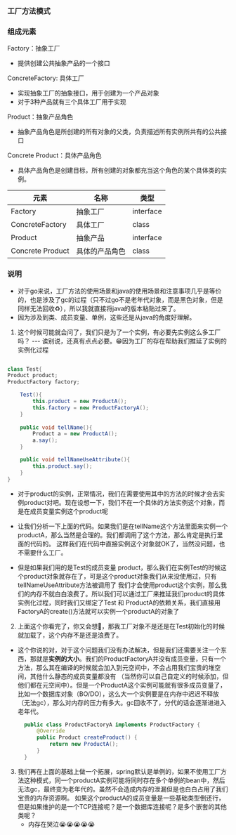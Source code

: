 ### 工厂方法模式

### 组成元素

Factory：抽象工厂

* 提供创建公共抽象产品的一个接口

ConcreteFactory: 具体工厂
* 实现抽象工厂的抽象接口，用于创建为一个产品对象
* 对于3种产品就有三个具体工厂用于实现


Product：抽象产品角色

* 抽象产品角色是所创建的所有对象的父类，负责描述所有实例所共有的公共接口

Concrete Product：具体产品角色

* 具体产品角色是创建目标，所有创建的对象都充当这个角色的某个具体类的实例。



| 元素               | 名称      | 类型        |
|------------------|---------|-----------|
| Factory          | 抽象工厂    | interface |
| ConcreteFactory  | 具体工厂    | class     |
| Product          | 抽象产品    | interface |
| Concrete Product | 具体的产品角色 | class     |

### 说明
* 对于go来说，工厂方法的使用场景和java的使用场景和注意事项几乎是等价的，也是涉及了gc的过程（只不过go不是老年代对象，而是黑色对象，但是同样无法回收♻️），所以我就直接将java的版本粘贴过来了。
* 因为涉及到类、成员变量、单例，这些还是从java的角度好理解。

1. 这个时候可能就会问了，我们只是为了一个实例，有必要先实例这么多工厂吗？  --- 诶别说，还真有点点必要。😁因为工厂的存在帮助我们推延了实例的实例化过程
```java

class Test{
Product product;
ProductFactory factory;

    Test(){
        this.product = new ProductA();
        this.factory = new ProductFactoryA();
    }
    
    public void tellName(){
        Product a = new ProductA();
        a.say();
    }

    public void tellNameUseAttribute(){
        this.product.say();
    }       
}

```

   * 对于product的实例，正常情况，我们在需要使用其中的方法的时候才会去实例product对吧。现在设想一下，我们不在一个具体的方法实例这个对象，而是在成员变量实例这个product呢

   * 让我们分析一下上面的代码。如果我们是在tellName这个方法里面来实例一个productA，那么当然是合理的。我们都调用了这个方法，那么肯定是执行里面的代码的。
     这样我们在代码中直接实例这个对象就OK了，当然没问题，也不需要什么工厂。
   * 但是如果我们用的是Test的成员变量 product，那么我们在实例Test的时候这个product对象就存在了，可是这个product对象我们从来没使用过，只有tellNameUseAttribute方法被调用了
     我们才会使用product这个实例，那么我们的内存不就白白浪费了。所以我们可以通过工厂来推延我们product的具体实例化过程，同时我们又绑定了Test 和 ProductA的依赖关系，我们直接用FactoryA的create()方法就可以实例一个productA的对象了  


2. 上面这个你看完了，你又会想🤔，那我工厂对象不是还是在Test初始化的时候就加载了，这个内存不是还是浪费了。
* 这个你说的对，对于这个问题我们没有办法解决，但是我们还需要关注一个东西，那就是**实例的大小**。我们的ProductFactoryA并没有成员变量，只有一个方法，那么其在编译的时候就会加入到元空间中，不会占用我们宝贵的堆空间，其他什么静态的成员变量都没有
  （当然你可以自己自定义的时候添加，但他们都在元空间中）。但是一个ProductA这个实例可能就有很多成员变量了，比如一个数据库对象（BO/DO），这么大一个实例要是在内存中迟迟不释放（无法gc），那么对内存的压力有多大。gc回收不了，分代的话会逐渐进进入老年代。
  ```java
    public class ProductFactoryA implements ProductFactory {
        @Override
        public Product createProduct() {
            return new ProductA();
        }
    }
    ```

3. 我们再在上面的基础上做一个拓展，spring默认是单例的，如果不使用工厂方法这种模式，同一个productA实例可能将同时存在多个单例的bean中，然后无法gc，最终变为老年代的。虽然不会造成内存的泄漏但是也白白占用了我们宝贵的内存资源啊。
   如果这个productA的成员变量是一些基础类型倒还行，但是如果维护的是一个TCP连接呢？是一个数据库连接呢？是多个嵌套的其他类呢？
    * 内存在哭泣😭😭😭😭😭
   